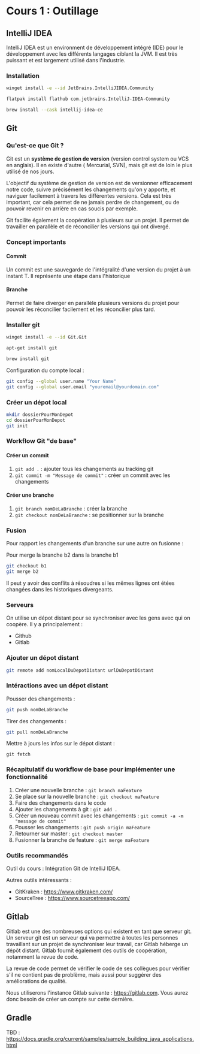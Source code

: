 # Cours 1 : Outillage

## IntelliJ IDEA

IntelliJ IDEA est un environment de développement intégré (IDE) pour le développement avec les différents langages ciblant la JVM. Il est très puissant et est largement utilisé dans l'industrie.

### Installation

<tabs>
<tab title="Windows (winget)">

```Bash
winget install -e --id JetBrains.IntelliJIDEA.Community
```

</tab>
<tab title="Linux (Flatpak)">

```Bash
flatpak install flathub com.jetbrains.IntelliJ-IDEA-Community
```

</tab>
<tab title="MacOS (Homebrew)">

```Bash
brew install --cask intellij-idea-ce
```

</tab>
</tabs>

## Git

### Qu'est-ce que Git ?

Git est un **système de gestion de version** (version control system ou VCS en anglais). Il en existe d'autre (
Mercurial, SVN), mais git est de loin le plus utilisé de nos jours.

L'objectif du système de gestion de version est de versionner efficacement notre code, suivre précisément les
changements qu'on y apporte, et naviguer facilement à travers les différentes versions. Cela est très important, car cela permet de ne jamais perdre de changement, ou de pouvoir revenir en arrière en cas soucis par exemple.

Git facilite également la coopération à plusieurs sur un projet. Il permet de travailler en parallèle et de réconcilier
les versions qui ont divergé.

### Concept importants

#### Commit

Un commit est une sauvegarde de l'intégralité d'une version du projet à un instant T. Il représente une étape dans
l'historique

#### Branche

Permet de faire diverger en parallèle plusieurs versions du projet pour pouvoir les réconcilier facilement et les
réconcilier plus tard.

### Installer git

<tabs>
<tab title="Windows (winget)">

```bash
winget install -e --id Git.Git
```

</tab>
<tab title="Debian/Ubuntu (APT)">

```Bash
apt-get install git
```

</tab>
<tab title="MacOS (Homebrew)">

```Bash
brew install git
```

</tab>
</tabs>


Configuration du compte local :

```bash
git config --global user.name "Your Name"
git config --global user.email "youremail@yourdomain.com"
```

### Créer un dépot local

```bash
mkdir dossierPourMonDepot
cd dossierPourMonDepot
git init
```

### Workflow Git "de base"

#### Créer un commit

1. `git add .` : ajouter tous les changements au tracking git
2. `git commit -m "Message de commit"` : créer un commit avec les changements

#### Créer une branche

1. `git branch nomDeLaBranche` : créer la branche
2. `git checkout nomDeLaBranche` : se positionner sur la branche

### Fusion

Pour rapport les changements d'un branche sur une autre on fusionne :

Pour merge la branche b2 dans la branche b1

```bash
git checkout b1
git merge b2
```

Il peut y avoir des conflits à résoudres si les mêmes lignes ont étées changées dans les historiques divergeants.

### Serveurs

On utilise un dépot distant pour se synchroniser avec les gens avec qui on coopère. Il y a principalement :

- Github
- Gitlab

### Ajouter un dépot distant

```bash
git remote add nomLocalDuDepotDistant urlDuDepotDistant
```

### Intéractions avec un dépot distant

Pousser des changements :

```bash
git push nomDeLaBranche
```

Tirer des changements :

```bash
git pull nomDeLaBranche
```

Mettre à jours les infos sur le dépot distant :

```
git fetch
```

### Récapitulatif du workflow de base pour implémenter une fonctionnalité

1. Créer une nouvelle branche : `git branch maFeature`
2. Se place sur la nouvelle branche : `git checkout maFeature`
3. Faire des changements dans le code
4. Ajouter les changements à git : `git add .`
5. Créer un nouveau commit avec les changements : `git commit -a -m "message de commit"`
6. Pousser les changements : `git push origin maFeature`
7. Retourner sur master : `git checkout master`
8. Fusionner la branche de feature : `git merge maFeature`

### Outils recommandés

Outil du cours : Intégration Git de IntelliJ IDEA.

Autres outils intéressants : 

- GitKraken : https://www.gitkraken.com/
- SourceTree : <https://www.sourcetreeapp.com/>

## Gitlab

Gitlab est une des nombreuses options qui existent en tant que serveur git. Un serveur git est un serveur qui va
permettre à toutes les personnes travaillant sur un projet de synchroniser leur travail, car Gitlab héberge un dépôt distant. Gitlab fournit également des outils de coopération, notamment la revue de code. 

La revue de code permet de vérifier le code de ses collègues pour vérifier s'il ne contient pas de problème, mais aussi pour suggérer des améliorations de qualité.

Nous utiliserons l'instance Gitlab suivante : https://gitlab.com. Vous aurez donc besoin de créer un compte sur cette dernière.

## Gradle

TBD : https://docs.gradle.org/current/samples/sample_building_java_applications.html